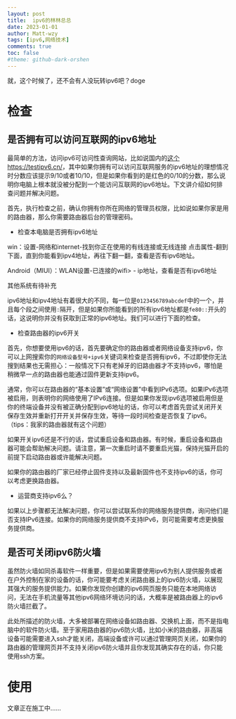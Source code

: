 ```yaml
---
layout: post
title:  ipv6的林林总总
date: 2023-01-01
author: Matt-wzy
tags: [ipv6,网络技术]
comments: true
toc: false
#theme: github-dark-orshen
---
```


就，这个时候了，还不会有人没玩转ipv6吧？doge

<!-- more -->

<div>
    <meting-js server="netease" type="playlist" id="6713520209" autoplay="false" list-max-height=120px>
    </meting-js>
</div>

# 检查

## 是否拥有可以访问互联网的ipv6地址

最简单的方法，访问ipv6可访问性查询网站，比如说国内的[这个https://testipv6.cn/](https://testipv6.cn/ "out")，其中如果你拥有可以访问互联网服务的ipv6地址的理想情况时分数应该提示9/10或者10/10，但是如果你看到的是红色的0/10的分数，那么说明你电脑上根本就没被分配到一个能访问互联网的ipv6地址。下文讲介绍如何排查问题并解决问题。

首先，执行检查之前，确认你拥有你所在网络的管理员权限，比如说如果你家是用的路由器，那么你需要路由器后台的管理密码。

- 检查本电脑是否拥有ipv6地址

win：设置-网络和internet-找到你正在使用的有线连接或无线连接 点击属性-翻到下面，直到你能看到ipv4地址，再往下翻一翻，查看是否有ipv6地址。

Android（MIUI）：WLAN设置-已连接的wifi> - ip地址，查看是否有ipv6地址

其他系统有待补充

ipv6地址和ipv4地址有着很大的不同，每一位是`0123456789abcdef`中的一个，并且每个段之间使用`:`隔开，但是如果你所能看到的所有ipv6地址都是`fe80::`开头的话，这说明你并没有获取到正常的ipv6地址。我们可以进行下面的检查。

- 检查路由器的ipv6开关

首先，你想要使用ipv6的话，首先要确定你的路由器或者网络设备支持ipv6，你可以上网搜索你的`网络设备型号+ipv6`关键词来检查是否拥有ipv6，不过即使你无法搜到结果也无需担心：一般情况下只有老掉牙的旧路由器才不支持ipv6，哪怕是稍微早一点的路由器也能通过固件更新支持ipv6。

通常，你可以在路由器的“基本设置”或“网络设置”中看到IPv6选项。如果IPv6选项被启用，则表明你的网络使用了IPv6连接。但是如果你发现ipv6选项被启用但是你的终端设备并没有被正确分配到ipv6地址的话，你可以考虑首先尝试关闭开关保存生效并重新打开开关并保存生效，等待一段时间检查是否恢复了ipv6。（tips：我家的路由器就有这个问题）

如果开关ipv6还是不行的话，尝试重启设备和路由器。有时候，重启设备和路由器可能会帮助解决问题。请注意，第一次重启时请不要重启光猫，保持光猫开启的前提下启动路由器或许能解决问题。

如果你的路由器的厂家已经停止固件支持以及最新固件也不支持ipv6的话，你可以考虑更换路由器。

- 运营商支持ipv6么？

如果以上步骤都无法解决问题，你可以尝试联系你的网络服务提供商，询问他们是否支持IPv6连接。如果你的网络服务提供商不支持IPv6，则可能需要考虑更换服务提供商。

## 是否可关闭ipv6防火墙

虽然防火墙如同杀毒软件一样重要，但是如果需要使用ipv6为别人提供服务或者在户外控制在家的设备的话，你可能要考虑关闭路由器上的ipv6防火墙，以展现其强大的服务提供能力。如果你发现你创建的ipv6网页服务只能在本地网络访问，无法在手机流量等其他ipv6网络环境访问的话，大概率是被路由器上的ipv6防火墙拦截了。

此处所描述的防火墙，大多被部署在网络设备如路由器、交换机上面，而不是指电脑中的软件防火墙。至于家用路由器的ipv6防火墙，比如小米的路由器，非高端设备可能需要进入ssh才能关闭，高端设备或许可以通过管理网页关闭，如果你的路由器的管理网页并不支持关闭ipv6防火墙并且你发现其确实存在的话，你只能使用ssh方案。  

# 使用

文章正在施工中……



# 
